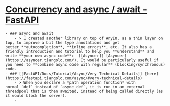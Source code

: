 # [Concurrency and async / await - FastAPI](https://fastapi.tiangolo.com/async/)
	- ### async and await
		- > I created another library on top of AnyIO, as a thin layer on top, to improve a bit the type annotations and get better **autocompletion**, **inline errors**, etc. It also has a friendly introduction and tutorial to help you **understand** and write **your own async code**:  [[Asyncer]] [Asyncer](https://asyncer.tiangolo.com/). It would be particularly useful if you need to **combine async code with regular** (blocking/synchronous) code.
	- ### [[FastAPI/Docs/Tutorial/Async/Very Technical Details]] [here](https://fastapi.tiangolo.com/async/#very-technical-details)
		- > When you declare a *path operation function* with normal `def` instead of `async def`, it is run in an external threadpool that is then awaited, instead of being called directly (as it would block the server).
		-